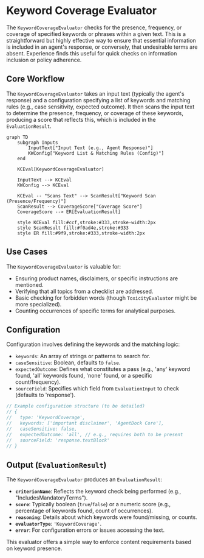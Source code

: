 # Keyword Coverage Evaluator

The `KeywordCoverageEvaluator` checks for the presence, frequency, or coverage of specified keywords or phrases within a given text. This is a straightforward but highly effective way to ensure that essential information is included in an agent's response, or conversely, that undesirable terms are absent. Experience finds this useful for quick checks on information inclusion or policy adherence.

## Core Workflow

The `KeywordCoverageEvaluator` takes an input text (typically the agent's response) and a configuration specifying a list of keywords and matching rules (e.g., case sensitivity, expected outcome). It then scans the input text to determine the presence, frequency, or coverage of these keywords, producing a score that reflects this, which is included in the `EvaluationResult`.

```mermaid
graph TD
    subgraph Inputs
        InputText["Input Text (e.g., Agent Response)"]
        KWConfig["Keyword List & Matching Rules (Config)"]
    end

    KCEval[KeywordCoverageEvaluator]

    InputText --> KCEval
    KWConfig --> KCEval

    KCEval -- "Scans Text" --> ScanResult["Keyword Scan (Presence/Frequency)"]
    ScanResult --> CoverageScore["Coverage Score"]
    CoverageScore --> ER[EvaluationResult]

    style KCEval fill:#ccf,stroke:#333,stroke-width:2px
    style ScanResult fill:#f0ad4e,stroke:#333
    style ER fill:#9f9,stroke:#333,stroke-width:2px
```

## Use Cases

The `KeywordCoverageEvaluator` is valuable for:

- Ensuring product names, disclaimers, or specific instructions are mentioned.
- Verifying that all topics from a checklist are addressed.
- Basic checking for forbidden words (though `ToxicityEvaluator` might be more specialized).
- Counting occurrences of specific terms for analytical purposes.

## Configuration

Configuration involves defining the keywords and the matching logic:

- `keywords`: An array of strings or patterns to search for.
- `caseSensitive`: Boolean, defaults to `false`.
- `expectedOutcome`: Defines what constitutes a pass (e.g., 'any' keyword found, 'all' keywords found, 'none' found, or a specific count/frequency).
- `sourceField`: Specifies which field from `EvaluationInput` to check (defaults to 'response').

```typescript
// Example configuration structure (to be detailed)
// {
//   type: 'KeywordCoverage',
//   keywords: ['important disclaimer', 'AgentDock Core'],
//   caseSensitive: false,
//   expectedOutcome: 'all', // e.g., requires both to be present
//   sourceField: 'response.textBlock'
// }
```

## Output (`EvaluationResult`)

The `KeywordCoverageEvaluator` produces an `EvaluationResult`:

- **`criterionName`**: Reflects the keyword check being performed (e.g., "IncludesMandatoryTerms").
- **`score`**: Typically boolean (`true`/`false`) or a numeric score (e.g., percentage of keywords found, count of occurrences).
- **`reasoning`**: Details about which keywords were found/missing, or counts.
- **`evaluatorType`**: `'KeywordCoverage'`.
- **`error`**: For configuration errors or issues accessing the text.

This evaluator offers a simple way to enforce content requirements based on keyword presence.
